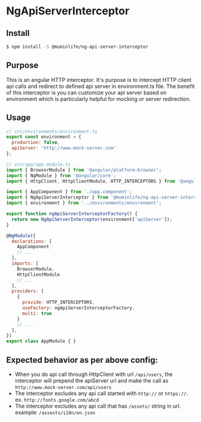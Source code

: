 # NgApiServerInterceptor
## Install
```bash
$ npm install -S @muminlife/ng-api-server-interceptor
```

## Purpose
This is an angular HTTP interceptor. It's purpose is to intercept HTTP client api calls and redirect to defined api server in environment.ts file. The benefit of this interceptor is you can customize your api server based on environment which is particularly helpful for mocking or server redirection.

## Usage

```js
// src/environments/environment.ts
export const environment = {
  production: false,
  apiServer: 'http://www.mock-server.com'
};
```

```js
// src/app/app.module.ts
import { BrowserModule } from '@angular/platform-browser';
import { NgModule } from '@angular/core';
import { HttpClient, HttpClientModule, HTTP_INTERCEPTORS } from '@angular/common/http';

import { AppComponent } from './app.component';
import { NgApiServerInterceptor } from '@muminlife/ng-api-server-interceptor';
import { environment } from '../environments/environment';

export function ngApiServerInterceptorFactory() {
  return new NgApiServerInterceptor(environment['apiServer']);
}

@NgModule({
  declarations: [
    AppComponent
    // ...
  ],
  imports: [
    BrowserModule,
    HttpClientModule
    // ...
  ],
  providers: [
    {
      provide: HTTP_INTERCEPTORS,
      useFactory: ngApiServerInterceptorFactory,
      multi: true
    }
    // ....
  ],
})
export class AppModule { }
```

## Expected behavior as per above config:
- When you do api call through HttpClient with url `/api/users`, the interceptor will prepend the apiServer url and make the call as `http://www.mock-server.com/api/users`
- The interceptor excludes any api call started with `http://` or `https://`. ex. `http://fonts.google.com/abcd`
- The interceptor excludes any api call that has `/assets/` string in url. example: `/assests/i18n/en.json`